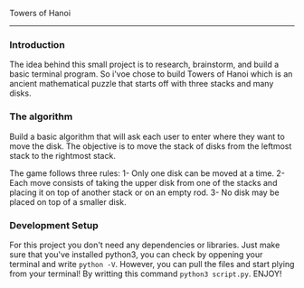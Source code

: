 Towers of Hanoi

----- 

### Introduction
The idea behind this small project is to research, brainstorm, and build a basic terminal program. So i'voe chose to build Towers of Hanoi which is an ancient mathematical puzzle that starts off with three stacks and many disks.

### The algorithm 
Build a basic algorithm that will ask each user to enter where they want to move the disk.
The objective is to move the stack of disks from the leftmost stack to the rightmost stack.

The game follows three rules:
1- Only one disk can be moved at a time.
2- Each move consists of taking the upper disk from one of the stacks and placing it on top of another stack or on an empty rod.
3- No disk may be placed on top of a smaller disk.

### Development Setup
For this project you don't need any dependencies or libraries. Just make sure that you've installed python3, you can check by oppening your terminal and write  `python -V`.
However, you can pull the files and start plying from your terminal! By writting this command `python3 script.py`.
ENJOY! 
